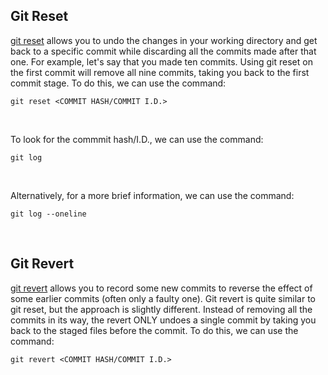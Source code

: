 
## Git Reset

[git reset](https://git-scm.com/docs/git-reset) allows you to undo the changes in your working directory and get back to a specific commit while discarding all the commits made after that one. For example, let's say that you made ten commits. Using git reset on the first commit will remove all nine commits, taking you back to the first commit stage. To do this, we can use the command:
```
git reset <COMMIT HASH/COMMIT I.D.>
```
<br>

To look for the commmit hash/I.D., we can use the command:
```
git log
```
<br>

Alternatively, for a more brief information, we can use the command:
```
git log --oneline
```
<br>

## Git Revert

[git revert](https://git-scm.com/docs/git-revert) allows you to record some new commits to reverse the effect of some earlier commits (often only a faulty one). Git revert is quite similar to git reset, but the approach is slightly different. Instead of removing all the commits in its way, the revert ONLY undoes a single commit by taking you back to the staged files before the commit. To do this, we can use the command:
```
git revert <COMMIT HASH/COMMIT I.D.>
```
<br>



